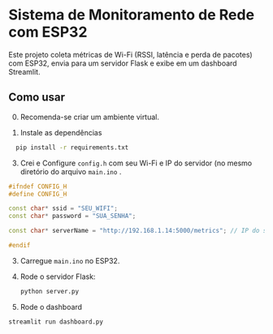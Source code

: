 # Sistema de Monitoramento de Rede com ESP32

Este projeto coleta métricas de Wi-Fi (RSSI, latência e perda de pacotes) com ESP32, envia para um servidor Flask e exibe em um dashboard Streamlit.

## Como usar

0. Recomenda-se criar um ambiente virtual.

1. Instale as dependências
 ```bash
   pip install -r requirements.txt
 ```

3. Crei e Configure `config.h` com seu Wi-Fi e IP do servidor (no mesmo diretório do arquivo `main.ino` .

```c++
#ifndef CONFIG_H
#define CONFIG_H

const char* ssid = "SEU_WIFI";
const char* password = "SUA_SENHA";

const char* serverName = "http://192.168.1.14:5000/metrics"; // IP do servidor Flask

#endif
```


3. Carregue `main.ino` no ESP32.
4. Rode o servidor Flask:
   ```bash
   python server.py
   ```

5. Rode o dashboard
  ```bash
  streamlit run dashboard.py
   ```

